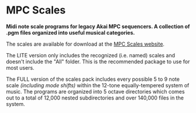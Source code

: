 # MPC Scales

**Midi note scale programs for legacy Akai MPC sequencers. A collection of .pgm files organized into useful musical categories.**

The scales are available for download at the [MPC Scales website](https://mpc-scales.macian.online/download).

The LITE version only includes the recognized (i.e. named) scales and doesn't include the "All" folder. This is the recommended package to use for most users.

The FULL version of the scales pack includes every possible 5 to 9 note scale _(including mode shifts)_ within the 12-tone equally-tempered system of music. The programs are organized into 5 octave directories which comes out to a total of 12,000 nested subdirectories and over 140,000 files in the system.
